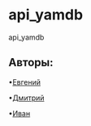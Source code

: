 # api_yamdb
api_yamdb

## Авторы:
•[Евгений](https://github.com/ClinkyClink)

•[Дмитрий](https://github.com/IvanBobrov1)

•[Иван](https://github.com/KuksinDm)
